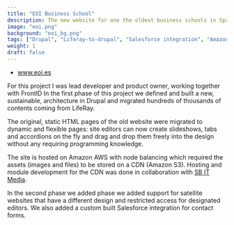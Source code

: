 ```yaml
---
title: "EOI Business School"
description: The new website for one the oldest business schools in Spain, including the migration of hundreds of thousands of contents from Liferay to Drupal.
image: "eoi.png"
background: "eoi_bg.png"
tags: ["Drupal", "Liferay-to-drupal", "Salesforce integration", "Amazon AWS"]
weight: 1
draft: false
---
```


- <a href="https://www.eoi.es">www.eoi.es</a>

For this project I was lead developer and product owner, working together with FrontID 
In the first phase of this project we defined and built a new, sustainable, architecture in Drupal and migrated hundreds of thousands of contents coming from LifeRay.

The original, static HTML pages of the old website were migrated to dynamic and flexible pages: site editors can now create slideshows, tabs and accordions on the fly and drag and drop them freely into the design without any requiring programming knowledge.

The site is hosted on Amazon AWS with node balancing which required the assets (images and files) to be stored on a CDN (Amazon S3). Hosting and module development for the CDN was done in collaboration with <a href="http://sbit.io/" target="_blank">SB IT Media</a>.

In the second phase we added phase we added support for satellite websites that have a different design and restricted access for designated editors. We also added a custom built Salesforce integration for contact forms.